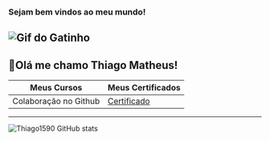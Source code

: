 ### Sejam bem vindos ao meu mundo!
![Gif do Gatinho](https://gifs.eco.br/wp-content/uploads/2022/02/gifs-do-gatinho-digitando-2.gif)
------------
🤖Olá me chamo Thiago Matheus!
------------
| Meus Cursos | Meus Certificados |
|-------------| ------------------|
| Colaboração no Github | [Certificado](https://www.dio.me/certificate/NCRS1KJE/share)
-----
![Thiago1590 GitHub stats](https://github-readme-stats.vercel.app/api?username=Thiago1590&show_icons=true&theme=radical)
   <!--
 *Thiago1590/Thiago1590** is a ✨ _special_ ✨ repository because its `README.md` (this file) appears on your GitHub profile.

Here are some ideas to get you started:

- 🔭 I’m currently working on ...
- 🌱 I’m currently learning ...
- 👯 I’m looking to collaborate on ...
- 🤔 I’m looking for help with ...
- 💬 Ask me about ...
- 📫 How to reach me: ...
- 😄 Pronouns: ...
- ⚡ Fun fact: ...
-->
